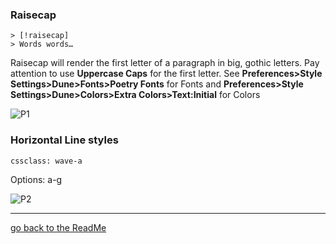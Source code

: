 
### Raisecap
```
> [!raisecap] 
> Words words…
```

Raisecap will render the first letter of a paragraph in big, gothic letters. Pay attention to use **Uppercase Caps** for the first letter.
See **Preferences>Style Settings>Dune>Fonts>Poetry Fonts** for Fonts and **Preferences>Style Settings>Dune>Colors>Extra Colors>Text:Initial** for Colors

![P1](https://user-images.githubusercontent.com/48620536/222980815-5fd5cb2d-f795-41ba-8e85-e57beb08582d.png)

### Horizontal Line styles
```
cssclass: wave-a
```
Options: a-g

![P2](https://user-images.githubusercontent.com/48620536/222981063-8ab2dc90-1729-46fc-a9d6-d82e1e00d878.png)


---
[go back to the ReadMe](https://github.com/Jopp-gh/Obsidian-Dune84/tree/main)

